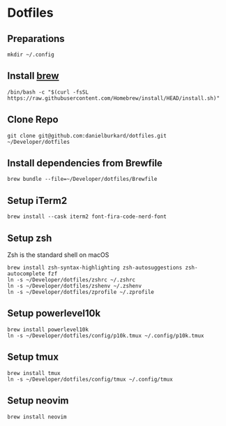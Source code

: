 # Dotfiles

## Preparations
```shell
mkdir ~/.config
```

## Install [brew](https://brew.sh)
```shell
/bin/bash -c "$(curl -fsSL https://raw.githubusercontent.com/Homebrew/install/HEAD/install.sh)"
```

## Clone Repo
```shell
git clone git@github.com:danielburkard/dotfiles.git ~/Developer/dotfiles
```

## Install dependencies from Brewfile
```shell
brew bundle --file=~/Developer/dotfiles/Brewfile
```

## Setup iTerm2
```shell
brew install --cask iterm2 font-fira-code-nerd-font
```

## Setup zsh
Zsh is the standard shell on macOS

```shell
brew install zsh-syntax-highlighting zsh-autosuggestions zsh-autocomplete fzf
ln -s ~/Developer/dotfiles/zshrc ~/.zshrc
ln -s ~/Developer/dotfiles/zshenv ~/.zshenv
ln -s ~/Developer/dotfiles/zprofile ~/.zprofile
```

## Setup powerlevel10k
```shell
brew install powerlevel10k
ln -s ~/Developer/dotfiles/config/p10k.tmux ~/.config/p10k.tmux
```

## Setup tmux
```shell
brew install tmux
ln -s ~/Developer/dotfiles/config/tmux ~/.config/tmux
```

## Setup neovim
```shell
brew install neovim
```
